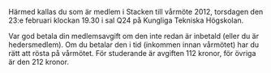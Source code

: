 <!--
.. title: Vårmöte 2012
.. slug: varmote
.. date: 2012-02-23 12:00:00 CEST
.. description:
.. category: 2012
.. author: Stacken
-->

Härmed kallas du som är medlem i Stacken till vårmöte 2012, torsdagen den 23:e februari klockan 19.30 i sal Q24 på Kungliga Tekniska Högskolan.

Var god betala din medlemsavgift om den inte redan är inbetald (eller du är hedersmedlem). Om du betalar den i tid (inkommen innan vårmötet) har du rätt att rösta på vårmötet. För studerande är avgiften 112 kronor, för övriga är den 212 kronor.

<!-- TEASER_END -->

